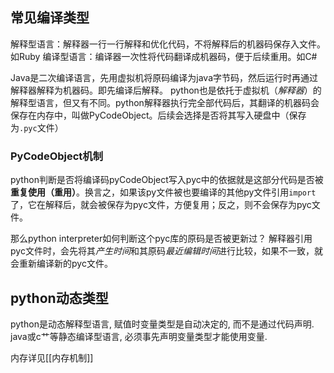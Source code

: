 ## 常见编译类型
解释型语言：解释器一行一行解释和优化代码，不将解释后的机器码保存入文件。如Ruby
编译型语言：编译器一次性将代码翻译成机器码，便于后续重用。如C#

Java是二次编译语言，先用虚拟机将原码编译为java字节码，然后运行时再通过解释器解释为机器码。即先编译后解释。
python也是依托于虚拟机（*解释器*）的解释型语言，但又有不同。python解释器执行完全部代码后，其翻译的机器码会保存在内存中，叫做PyCodeObject。后续会选择是否将其写入硬盘中（保存为`.pyc`文件）

### PyCodeObject机制
python判断是否将编译码pyCodeObject写入pyc中的依据就是这部分代码是否被**重复使用（重用）**。换言之，如果该py文件被也要编译的其他py文件引用`import`了，它在解释后，就会被保存为pyc文件，方便复用；反之，则不会保存为pyc文件。

那么python interpreter如何判断这个pyc库的原码是否被更新过？ 解释器引用pyc文件时，会先将其*产生时间*和其原码*最近编辑时间*进行比较，如果不一致，就会重新编译新的pyc文件。

## python动态类型
python是动态解释型语言, 赋值时变量类型是自动决定的, 而不是通过代码声明.
java或c艹等静态编译型语言, 必须事先声明变量类型才能使用变量.

内存详见[[内存机制]]